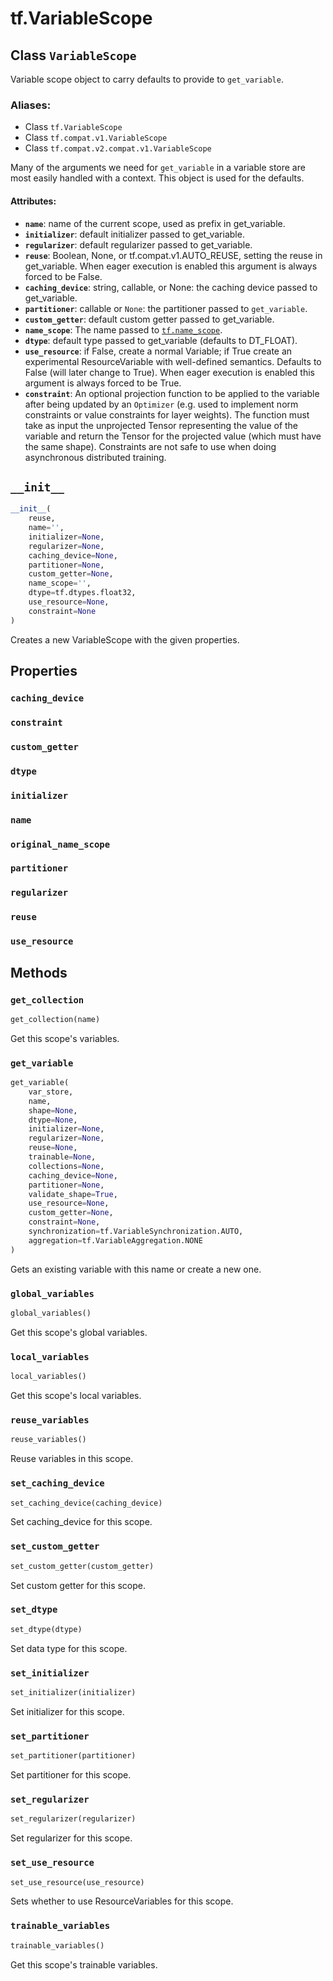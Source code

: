 <div itemscope itemtype="http://developers.google.com/ReferenceObject">
<meta itemprop="name" content="tf.VariableScope" />
<meta itemprop="path" content="Stable" />
<meta itemprop="property" content="caching_device"/>
<meta itemprop="property" content="constraint"/>
<meta itemprop="property" content="custom_getter"/>
<meta itemprop="property" content="dtype"/>
<meta itemprop="property" content="initializer"/>
<meta itemprop="property" content="name"/>
<meta itemprop="property" content="original_name_scope"/>
<meta itemprop="property" content="partitioner"/>
<meta itemprop="property" content="regularizer"/>
<meta itemprop="property" content="reuse"/>
<meta itemprop="property" content="use_resource"/>
<meta itemprop="property" content="__init__"/>
<meta itemprop="property" content="get_collection"/>
<meta itemprop="property" content="get_variable"/>
<meta itemprop="property" content="global_variables"/>
<meta itemprop="property" content="local_variables"/>
<meta itemprop="property" content="reuse_variables"/>
<meta itemprop="property" content="set_caching_device"/>
<meta itemprop="property" content="set_custom_getter"/>
<meta itemprop="property" content="set_dtype"/>
<meta itemprop="property" content="set_initializer"/>
<meta itemprop="property" content="set_partitioner"/>
<meta itemprop="property" content="set_regularizer"/>
<meta itemprop="property" content="set_use_resource"/>
<meta itemprop="property" content="trainable_variables"/>
</div>

# tf.VariableScope

## Class `VariableScope`

Variable scope object to carry defaults to provide to `get_variable`.



### Aliases:

* Class `tf.VariableScope`
* Class `tf.compat.v1.VariableScope`
* Class `tf.compat.v2.compat.v1.VariableScope`

<!-- Placeholder for "Used in" -->

Many of the arguments we need for `get_variable` in a variable store are most
easily handled with a context. This object is used for the defaults.

#### Attributes:


* <b>`name`</b>: name of the current scope, used as prefix in get_variable.
* <b>`initializer`</b>: default initializer passed to get_variable.
* <b>`regularizer`</b>: default regularizer passed to get_variable.
* <b>`reuse`</b>: Boolean, None, or tf.compat.v1.AUTO_REUSE, setting the reuse in
  get_variable. When eager execution is enabled this argument is always
  forced to be False.
* <b>`caching_device`</b>: string, callable, or None: the caching device passed to
  get_variable.
* <b>`partitioner`</b>: callable or `None`: the partitioner passed to `get_variable`.
* <b>`custom_getter`</b>: default custom getter passed to get_variable.
* <b>`name_scope`</b>: The name passed to <a href="../tf/name_scope.md"><code>tf.name_scope</code></a>.
* <b>`dtype`</b>: default type passed to get_variable (defaults to DT_FLOAT).
* <b>`use_resource`</b>: if False, create a normal Variable; if True create an
  experimental ResourceVariable with well-defined semantics. Defaults to
  False (will later change to True). When eager execution is enabled this
  argument is always forced to be True.
* <b>`constraint`</b>: An optional projection function to be applied to the variable
  after being updated by an `Optimizer` (e.g. used to implement norm
  constraints or value constraints for layer weights). The function must
  take as input the unprojected Tensor representing the value of the
  variable and return the Tensor for the projected value (which must have
  the same shape). Constraints are not safe to use when doing asynchronous
  distributed training.

<h2 id="__init__"><code>__init__</code></h2>

``` python
__init__(
    reuse,
    name='',
    initializer=None,
    regularizer=None,
    caching_device=None,
    partitioner=None,
    custom_getter=None,
    name_scope='',
    dtype=tf.dtypes.float32,
    use_resource=None,
    constraint=None
)
```

Creates a new VariableScope with the given properties.




## Properties

<h3 id="caching_device"><code>caching_device</code></h3>




<h3 id="constraint"><code>constraint</code></h3>




<h3 id="custom_getter"><code>custom_getter</code></h3>




<h3 id="dtype"><code>dtype</code></h3>




<h3 id="initializer"><code>initializer</code></h3>




<h3 id="name"><code>name</code></h3>




<h3 id="original_name_scope"><code>original_name_scope</code></h3>




<h3 id="partitioner"><code>partitioner</code></h3>




<h3 id="regularizer"><code>regularizer</code></h3>




<h3 id="reuse"><code>reuse</code></h3>




<h3 id="use_resource"><code>use_resource</code></h3>






## Methods

<h3 id="get_collection"><code>get_collection</code></h3>

``` python
get_collection(name)
```

Get this scope's variables.


<h3 id="get_variable"><code>get_variable</code></h3>

``` python
get_variable(
    var_store,
    name,
    shape=None,
    dtype=None,
    initializer=None,
    regularizer=None,
    reuse=None,
    trainable=None,
    collections=None,
    caching_device=None,
    partitioner=None,
    validate_shape=True,
    use_resource=None,
    custom_getter=None,
    constraint=None,
    synchronization=tf.VariableSynchronization.AUTO,
    aggregation=tf.VariableAggregation.NONE
)
```

Gets an existing variable with this name or create a new one.


<h3 id="global_variables"><code>global_variables</code></h3>

``` python
global_variables()
```

Get this scope's global variables.


<h3 id="local_variables"><code>local_variables</code></h3>

``` python
local_variables()
```

Get this scope's local variables.


<h3 id="reuse_variables"><code>reuse_variables</code></h3>

``` python
reuse_variables()
```

Reuse variables in this scope.


<h3 id="set_caching_device"><code>set_caching_device</code></h3>

``` python
set_caching_device(caching_device)
```

Set caching_device for this scope.


<h3 id="set_custom_getter"><code>set_custom_getter</code></h3>

``` python
set_custom_getter(custom_getter)
```

Set custom getter for this scope.


<h3 id="set_dtype"><code>set_dtype</code></h3>

``` python
set_dtype(dtype)
```

Set data type for this scope.


<h3 id="set_initializer"><code>set_initializer</code></h3>

``` python
set_initializer(initializer)
```

Set initializer for this scope.


<h3 id="set_partitioner"><code>set_partitioner</code></h3>

``` python
set_partitioner(partitioner)
```

Set partitioner for this scope.


<h3 id="set_regularizer"><code>set_regularizer</code></h3>

``` python
set_regularizer(regularizer)
```

Set regularizer for this scope.


<h3 id="set_use_resource"><code>set_use_resource</code></h3>

``` python
set_use_resource(use_resource)
```

Sets whether to use ResourceVariables for this scope.


<h3 id="trainable_variables"><code>trainable_variables</code></h3>

``` python
trainable_variables()
```

Get this scope's trainable variables.




